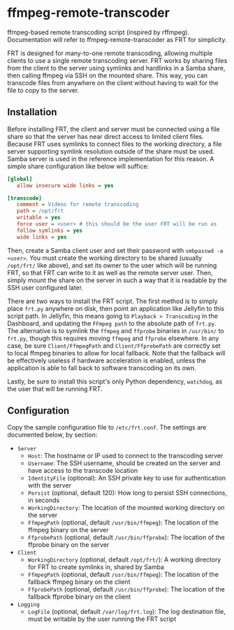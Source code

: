 # ffmpeg-remote-transcoder

ffmpeg-based remote transcoding script (inspired by rffmpeg). Documentation will refer to ffmpeg-remote-transcoder as FRT for simplicity.

FRT is designed for many-to-one remote transcoding, allowing multiple clients to use a single remote transcoding server. FRT works by sharing files from the client to the server using symlinks and hardlinks in a Samba share, then calling ffmpeg via SSH on the mounted share. This way, you can transcode files from anywhere on the client without having to wait for the file to copy to the server.

## Installation

Before installing FRT, the client and server must be connected using a file share so that the server has near direct access to limited client files. Because FRT uses symlinks to connect files to the working directory, a file server supporting symlink resolution outside of the share must be used. Samba server is used in the reference implementation for this reason. A simple share configuration like below will suffice:

```ini
[global]
   allow insecure wide links = yes

[transcode]
   comment = Videos for remote transcoding
   path = /opt/frt
   writable = yes
   force user = <user> # this should be the user FRT will be run as
   follow symlinks = yes
   wide links = yes
```

Then, create a Samba client user and set their password with `smbpasswd -a <user>`. You must create the working directory to be shared (usually `/opt/frt/` like above), and set its owner to the user which will be running FRT, so that FRT can write to it as well as the remote server user. Then, simply mount the share on the server in such a way that it is readable by the SSH user configured later.

There are two ways to install the FRT script. The first method is to simply place `frt.py` anywhere on disk, then point an application like Jellyfin to this script path. In Jellyfin, this means going to `Playback > Transcoding` in the Dashboard, and updating the `FFmpeg path` to the absolute path of `frt.py`. The alternative is to symlink the `ffmpeg` and `ffprobe` binaries in `/usr/bin/` to `frt.py`, though this requires moving `ffmpeg` and `ffprobe` elsewhere. In any case, be sure `Client/FfmpegPath` and `Client/FfprobePath` are correctly set to local ffmpeg binaries to allow for local fallback. Note that the fallback will be effectively useless if hardware acceleration is enabled, unless the application is able to fall back to software transcoding on its own.

Lastly, be sure to install this script's only Python dependency, `watchdog`, as the user that will be running FRT.

## Configuration

Copy the sample configuration file to `/etc/frt.conf`. The settings are documented below, by section:

* `Server`
    * `Host`: The hostname or IP used to connect to the transcoding server
    * `Username`: The SSH username, should be created on the server and have access to the transcode location
    * `IdentityFile` (optional): An SSH private key to use for authentication with the server
    * `Persist` (optional, default 120): How long to persist SSH connections, in seconds
    * `WorkingDirectory`: The location of the mounted working directory on the server
    * `FfmpegPath` (optional, default `/usr/bin/ffmpeg`): The location of the ffmpeg binary on the server
    * `FfprobePath` (optional, default `/usr/bin/ffprobe`): The location of the ffprobe binary on the server
* `Client`
    * `WorkingDirectory` (optional, default `/opt/frt/`): A working directory for FRT to create symlinks in, shared by Samba
    * `FfmpegPath` (optional, default `/usr/bin/ffmpeg`): The location of the fallback ffmpeg binary on the client
    * `FfprobePath` (optional, default `/usr/bin/ffprobe`): The location of the fallback ffprobe binary on the client
* `Logging`
    * `LogFile` (optional, default `/var/log/frt.log`): The log destination file, must be writable by the user running the FRT script